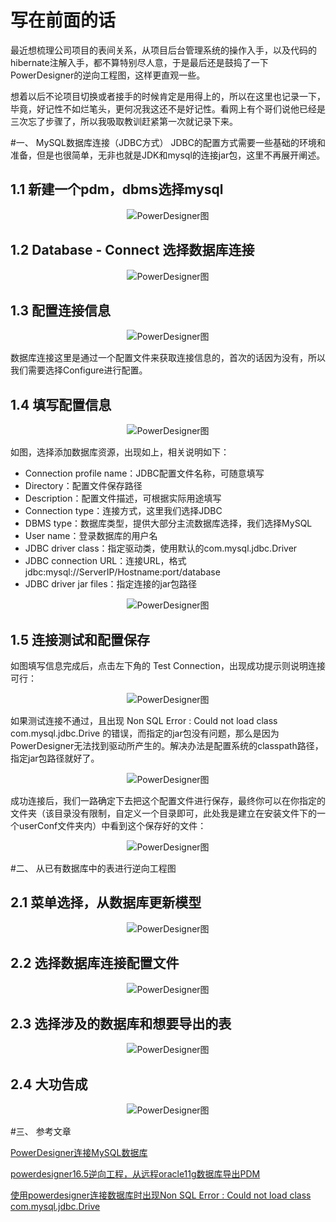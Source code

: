 # 写在前面的话
最近想梳理公司项目的表间关系，从项目后台管理系统的操作入手，以及代码的hibernate注解入手，都不算特别尽人意，于是最后还是鼓捣了一下PowerDesigner的逆向工程图，这样更直观一些。

想着以后不论项目切换或者接手的时候肯定是用得上的，所以在这里也记录一下，毕竟，好记性不如烂笔头，更何况我这还不是好记性。看网上有个哥们说他已经是三次忘了步骤了，所以我吸取教训赶紧第一次就记录下来。

#一、 MySQL数据库连接（JDBC方式）
JDBC的配置方式需要一些基础的环境和准备，但是也很简单，无非也就是JDK和mysql的连接jar包，这里不再展开阐述。

## 1.1 新建一个pdm，dbms选择mysql
<div align=center>

![PowerDesigner图](./imgs/29.png "PowerDesigner示意图")
<div align=left>

## 1.2 Database - Connect  选择数据库连接
<div align=center>

![PowerDesigner图](./imgs/30.png "PowerDesigner示意图")
<div align=left>

## 1.3 配置连接信息
<div align=center>

![PowerDesigner图](./imgs/31.png "PowerDesigner示意图")
<div align=left>

数据库连接这里是通过一个配置文件来获取连接信息的，首次的话因为没有，所以我们需要选择Configure进行配置。
## 1.4 填写配置信息
<div align=center>

![PowerDesigner图](./imgs/32.png "PowerDesigner示意图")
<div align=left>

如图，选择添加数据库资源，出现如上，相关说明如下：

- Connection profile name：JDBC配置文件名称，可随意填写
- Directory：配置文件保存路径
- Description：配置文件描述，可根据实际用途填写
- Connection type：连接方式，这里我们选择JDBC
- DBMS type：数据库类型，提供大部分主流数据库选择，我们选择MySQL
- User name：登录数据库的用户名
- JDBC driver class：指定驱动类，使用默认的com.mysql.jdbc.Driver
- JDBC connection URL：连接URL，格式jdbc:mysql://ServerIP/Hostname:port/database
- JDBC driver jar files：指定连接的jar包路径

<div align=center>

![PowerDesigner图](./imgs/33.png "PowerDesigner示意图")
<div align=left>

## 1.5 连接测试和配置保存
如图填写信息完成后，点击左下角的 Test Connection，出现成功提示则说明连接可行：
<div align=center>

![PowerDesigner图](./imgs/34.png "PowerDesigner示意图")
<div align=left>

如果测试连接不通过，且出现 Non SQL Error : Could not load class com.mysql.jdbc.Drive 的错误，而指定的jar包没有问题，那么是因为PowerDesigner无法找到驱动所产生的。解决办法是配置系统的classpath路径，指定jar包路径就好了。

<div align=center>

![PowerDesigner图](./imgs/35.png "PowerDesigner示意图")
<div align=left>

成功连接后，我们一路确定下去把这个配置文件进行保存，最终你可以在你指定的文件夹（该目录没有限制，自定义一个目录即可，此处我是建立在安装文件下的一个userConf文件夹内）中看到这个保存好的文件：

<div align=center>

![PowerDesigner图](./imgs/36.png "PowerDesigner示意图")
<div align=left>

#二、 从已有数据库中的表进行逆向工程图
## 2.1 菜单选择，从数据库更新模型
<div align=center>

![PowerDesigner图](./imgs/37.png "PowerDesigner示意图")
<div align=left>

## 2.2 选择数据库连接配置文件 
<div align=center>

![PowerDesigner图](./imgs/38.png "PowerDesigner示意图")
<div align=left>

## 2.3 选择涉及的数据库和想要导出的表
<div align=center>

![PowerDesigner图](./imgs/39.png "PowerDesigner示意图")
<div align=left>

## 2.4 大功告成
<div align=center>

![PowerDesigner图](./imgs/40.png "PowerDesigner示意图")
<div align=left>

#三、 参考文章

  [PowerDesigner连接MySQL数据库](https://www.jianshu.com/p/015b0eddd6ed "PowerDesigner连接MySQL数据库")

  [powerdesigner16.5逆向工程，从远程oracle11g数据库导出PDM](http://blog.csdn.net/dragonpeng2008/article/details/52181207 "powerdesigner16.5逆向工程，从远程oracle11g数据库导出PDM")

  [使用powerdesigner连接数据库时出现Non SQL Error : Could not load class com.mysql.jdbc.Drive](http://uule.iteye.com/blog/895150 "使用powerdesigner连接数据库时出现Non SQL Error : Could not load class com.mysql.jdbc.Drive")
